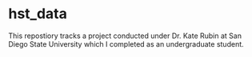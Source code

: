 # hst_data

This repostiory tracks a project conducted under Dr. Kate Rubin at San Diego State University which I completed as an undergraduate student.

